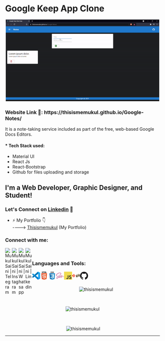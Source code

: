 # Google Keep App Clone
<p align="center">
<img src="https://github.com/thisismemukul/Google-Notes/blob/main/src/demo/demo.gif?raw=true" alt="Databay showcase gif" title="Google Keep showcase gif" width="500"/>
</p>
<h3> Website Link 🔗: https://thisismemukul.github.io/Google-Notes/</h3>
It is a note-taking service included as part of the free, web-based Google Docs Editors.

<h4>* Tech Stack used:</h4>
<ul>
<li>Material UI</li>
<li>React Js</li>
<li>React-Bootstrap</li>
<li>Github for files uploading and storage</li>
</ul>

## I'm a Web Developer, Graphic Designer, and Student!

### Let's Connect on [Linkedin][linkedin] 👋

- ⚡ My Portfolio 👇<br>
----> <a href="https://www.thisismemukul.ml/" target="_blank">Thisismemukul</a> (My Portfolio) <br>

### Connect with me:

[<img align="left" alt="Mukul Saini | Telegram" width="22px" src="https://cdn.jsdelivr.net/npm/simple-icons@v3/icons/telegram.svg" />][telegram]
[<img align="left" alt="Mukul Saini | Instagram" width="22px" src="https://cdn.jsdelivr.net/npm/simple-icons@v3/icons/instagram.svg" />][instagram]
[<img align="left" alt="Mukul Saini | Whatsapp" width="22px" src="https://cdn.jsdelivr.net/npm/simple-icons@v3/icons/whatsapp.svg" />][whatsapp]
[<img align="left" alt="Mukul Saini | Linkedin" width="22px" src="https://cdn.jsdelivr.net/npm/simple-icons@v3/icons/linkedin.svg" />][linkedin]

<br />

### Languages and Tools:

<img align="left" alt="Visual Studio Code" width="26px" src="https://raw.githubusercontent.com/github/explore/80688e429a7d4ef2fca1e82350fe8e3517d3494d/topics/visual-studio-code/visual-studio-code.png" />
<img align="left" alt="HTML5" width="26px" src="https://raw.githubusercontent.com/github/explore/80688e429a7d4ef2fca1e82350fe8e3517d3494d/topics/html/html.png" />
<img align="left" alt="CSS3" width="26px" src="https://raw.githubusercontent.com/github/explore/80688e429a7d4ef2fca1e82350fe8e3517d3494d/topics/css/css.png" />
<img align="left" alt="Sass" width="26px" src="https://raw.githubusercontent.com/github/explore/80688e429a7d4ef2fca1e82350fe8e3517d3494d/topics/sass/sass.png" />
<img align="left" alt="JavaScript" width="26px" src="https://raw.githubusercontent.com/github/explore/80688e429a7d4ef2fca1e82350fe8e3517d3494d/topics/javascript/javascript.png" />
<img align="left" alt="Git" width="26px" src="https://raw.githubusercontent.com/github/explore/80688e429a7d4ef2fca1e82350fe8e3517d3494d/topics/git/git.png" />
<img align="left" alt="GitHub" width="26px" src="https://raw.githubusercontent.com/github/explore/78df643247d429f6cc873026c0622819ad797942/topics/github/github.png" />
<br />
<br />

<p align="center"><img align="center" src="https://github-readme-stats.vercel.app/api/top-langs/?username=thisismemukul&layout=compact" alt="thisismemukul" /></p>

<br />

<p align="center"><img align="center" src="https://github-readme-stats.vercel.app/api/top-langs/?username=thisismemukul&theme=white-blue" alt="thisismemukul" /></p>

<br />

<p align="center">&nbsp;<img align="center" src="https://github-readme-stats.vercel.app/api?username=thisismemukul&show_icons=true" alt="thisismemukul" /></p>


---

[instagram]: https://instagram.com/thisismemukul
[telegram]: https://ttttt.me/thisismemukul
[whatsapp]: https://wa.me/918769506494
[linkedin]: https://www.linkedin.com/in/thisisme-mukulsaini
